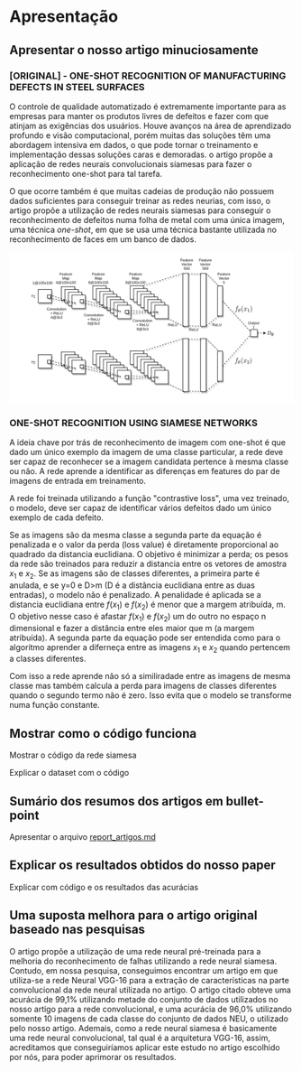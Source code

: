 # Apresentação

## Apresentar o nosso artigo minuciosamente

### [ORIGINAL] - ONE-SHOT RECOGNITION OF MANUFACTURING DEFECTS IN STEEL SURFACES

O controle de qualidade automatizado é extremamente importante para as empresas
para manter os produtos livres de defeitos e fazer com que atinjam as exigências
dos usuários. Houve avanços na área de aprendizado profundo e visão computacional,
porém muitas das soluções têm uma abordagem intensiva em dados, o que pode tornar
o treinamento e implementação dessas soluções caras e demoradas. o artigo propõe
a aplicação de redes neurais convolucionais siamesas para fazer o reconhecimento
one-shot para tal tarefa.

O que ocorre também é que muitas cadeias de produção não possuem dados suficientes para conseguir treinar as redes neurias, com isso, o artigo propõe a utilização de redes neurais siamesas para conseguir o reconhecimento de defeitos numa folha de metal com uma única imagem, uma técnica _one-shot_, em que se usa uma técnica bastante utilizada no reconhecimento de faces em um banco de dados.

![imagem do formato da rede neural](../images/formato%20da%20rede%20neural.png)

### ONE-SHOT RECOGNITION USING SIAMESE NETWORKS

A ideia chave por trás de reconhecimento de imagem com one-shot é que dado um único
exemplo da imagem de uma classe particular, a rede deve ser capaz de reconhecer se a imagem candidata pertence à mesma classe ou não. A rede aprende a identificar as 
diferenças em features do par de imagens de entrada em treinamento. 

A rede foi treinada utilizando a função "contrastive loss", uma vez treinado, o modelo, deve ser capaz de identificar vários defeitos dado um único exemplo de cada defeito.

Se as imagens são da mesma classe a segunda parte da equação é penalizada
e o valor da perda (loss value) é diretamente proporcional ao quadrado da distancia
euclidiana. O objetivo é minimizar a perda; os pesos da rede são treinados para reduzir
a distancia entre os vetores de amostra $x_1$ e $x_2$.
Se as imagens são de classes diferentes, a primeira parte é anulada, e se y=0 e D>m (D é a distância euclidiana entre as duas entradas), o modelo não é penalizado. A penalidade é aplicada se a distancia euclidiana entre $f(x_1)$ e $f(x_2)$ é menor que a margem atribuída, m. O objetivo nesse caso é afastar $f(x_1)$ e $f(x_2)$ um do outro no espaço n dimensional e fazer a distância entre eles maior que m (a margem atribuída). A segunda parte da equação pode ser entendida como para o algoritmo aprender a diferneça entre as imagens $x_1$ e $x_2$ quando pertencem a classes diferentes.

Com isso a rede aprende não só a similiradade entre as imagens de mesma classe mas também calcula a perda para imagens de classes diferentes quando o segundo termo não é zero. Isso evita que o modelo se transforme numa função constante.

## Mostrar como o código funciona

Mostrar o código da rede siamesa

Explicar o dataset com o código

## Sumário dos resumos dos artigos em bullet-point

Apresentar o arquivo [report_artigos.md](report_artigos.md)

## Explicar os resultados obtidos do nosso paper

Explicar com código e os resultados das acurácias

## Uma suposta melhora para o artigo original baseado nas pesquisas

O artigo propõe a utilização de uma rede neural pré-treinada para a melhoria do reconhecimento de falhas utilizando a rede neural siamesa. Contudo, em nossa pesquisa, conseguimos encontrar um artigo em que utiliza-se a rede Neural VGG-16 para a extração de características na parte convolucional da rede neural utilizada no artigo. O artigo citado obteve uma acurácia de 99,1% utilizando metade do conjunto de dados utilizados no nosso artigo para a rede convolucional, e uma acurácia de 96,0% utilizando somente 10 imagens de cada classe do conjunto de dados NEU, o utilizado pelo nosso artigo. Ademais, como a rede neural siamesa é basicamente uma rede neural convolucional, tal qual é a arquitetura VGG-16, assim, acreditamos que conseguiríamos aplicar este estudo no artigo escolhido por nós, para poder aprimorar os resultados.